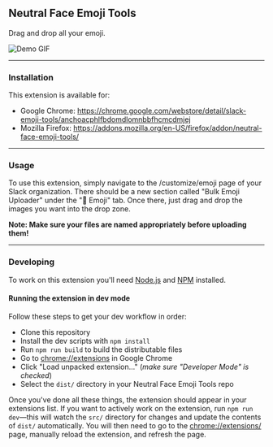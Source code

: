 ## Neutral Face Emoji Tools

Drag and drop all your emoji.

![Demo GIF](demo.gif)

---

### Installation

This extension is available for:

- Google Chrome: https://chrome.google.com/webstore/detail/slack-emoji-tools/anchoacphlfbdomdlomnbbfhcmcdmjej
- Mozilla Firefox: https://addons.mozilla.org/en-US/firefox/addon/neutral-face-emoji-tools/

---

### Usage

To use this extension, simply navigate to the /customize/emoji page of your Slack organization. There should be a new section called "Bulk Emoji Uploader" under the "💁 Emoji" tab. Once there, just drag and drop the images you want into the drop zone.

**Note: Make sure your files are named appropriately before uploading them!**

---

### Developing

To work on this extension you'll need [Node.js](https://nodejs.org) and [NPM](https://www.npmjs.com/) installed.

#### Running the extension in dev mode

Follow these steps to get your dev workflow in order:

- Clone this repository
- Install the dev scripts with `npm install`
- Run `npm run build` to build the distributable files
- Go to [chrome://extensions](chrome://extensions) in Google Chrome
- Click "Load unpacked extension..." (_make sure "Developer Mode" is checked_)
- Select the `dist/` directory in your Neutral Face Emoji Tools repo

Once you've done all these things, the extension should appear in your extensions list. If you want to actively work on the extension, run `npm run dev`—this will watch the `src/` directory for changes and update the contents of `dist/` automatically. You will then need to go to the [chrome://extensions/](chrome://extensions) page, manually reload the extension, and refresh the page.
